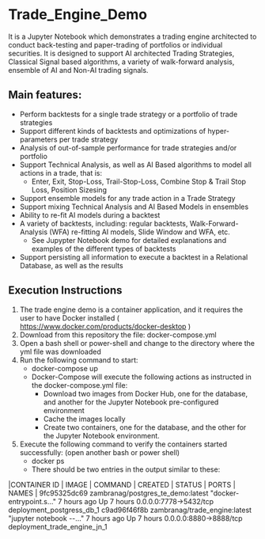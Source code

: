 # Trade_Engine_Demo
It is a Jupyter Notebook which demonstrates a trading engine architected to conduct back-testing and paper-trading of portfolios or individual securities. It is designed to support AI architected Trading Strategies, Classical Signal based algorithms, a variety of walk-forward analysis, ensemble of AI and Non-AI trading signals.

## Main features:
   - Perform backtests for a single trade strategy or a portfolio of trade strategies
   - Support different kinds of backtests and optimizations of hyper-parameters per trade strategy
   - Analysis of out-of-sample performance for trade strategies and/or portfolio
   - Support Technical Analysis, as well as AI Based algorithms to model all actions in a trade, that is:
      - Enter, Exit, Stop-Loss, Trail-Stop-Loss, Combine Stop & Trail Stop Loss, Position Sizesing
   - Support ensemble models for any trade action in a Trade Strategy
   - Support mixing Technical Analysis and AI Based Models in ensembles
   - Ability to re-fit AI models during a backtest
   - A variety of backtests, including: regular backtests, Walk-Forward-Analysis (WFA) re-fitting AI models, Slide Window and WFA, etc. 
      - See Jupypter Notebook demo for detailed explanations and examples of the different types of backtests 
   - Support persisting all information to execute a backtest in a Relational Database, as well as the results

## Execution Instructions

   1. The trade engine demo is a container application, and it requires the user to have Docker installed ( https://www.docker.com/products/docker-desktop )
   2. Download from this repository the file: docker-compose.yml
   3. Open a bash shell or power-shell and change to the directory where the yml file was downloaded
   4. Run the following command to start:
      - docker-compose up
      - Docker-Compose will execute the following actions as instructed in the docker-compose.yml file:
         - Download two images from Docker Hub, one for the database, and another for the Jupyter Notebook pre-configured environment
         - Cache the images locally
         - Create two containers, one for the database, and the other for the Jupyter Notebook environment. 
   5. Execute the following command to verify the containers started successfully: (open another bash or power shell)
      - docker ps
      - There should be two entries in the output similar to these:
     
|CONTAINER ID  | IMAGE                           |     COMMAND             |   CREATED   |    STATUS  |     PORTS              |      NAMES |
9fc95325dc69   zambranag/postgres_te_demo:latest    "docker-entrypoint.s…"   7 hours ago   Up 7 hours   0.0.0.0:7778->5432/tcp   deployment_postgress_db_1
c9ad96f46f8b   zambranag/trade_engine:latest        "jupyter notebook --…"   7 hours ago   Up 7 hours   0.0.0.0:8880->8888/tcp   deployment_trade_engine_jn_1
